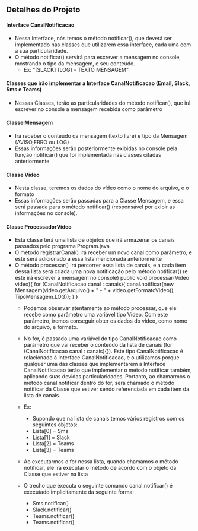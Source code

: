 ## Detalhes do Projeto

#### Interface CanalNotificacao
- Nessa Interface, nós temos o método notificar(), que deverá ser implementado nas classes que utilizarem essa interface, cada uma com a sua particularidade.
- O método notificar() servirá para escrever a mensagem no console, mostrando o tipo da mensagem, e seu conteúdo. 
  - Ex: "[SLACK] {LOG} - TEXTO MENSAGEM"

#### Classes que irão implementar a Interface CanalNotificacao (Email, Slack, Sms e Teams)
- Nessas Classes, terão as particularidades do método notificar(), que irá escrever no console a mensagem recebida como parâmetro

#### Classe Mensagem
- Irá receber o conteúdo da mensagem (texto livre) e tipo da Mensagem (AVISO,ERRO ou LOG)
- Essas informações serão posteriormente exibidas no console pela função notificar() que foi implementada nas classes citadas anteriormente

#### Classe Video
- Nesta classe, teremos os dados do vídeo como o nome do arquivo, e o formato
- Essas informações serão passadas para a Classe Mensagem, e essa será passada para o método notificar() (responsável por exibir as informações no console).

#### Classe ProcessadorVideo
- Esta classe terá uma lista de objetos que irá armazenar os canais passados pelo programa Program.java
- O método registrarCanal() irá receber um novo canal como parâmetro, e este será adicionado a essa lista mencionada anteriormente
- O método processar() irá percorrer essa lista de canais, e a cada item dessa lista será criada uma nova notificação pelo método notificar() (e este irá escrever a mensagem no console)
  public void processar(Video video){
   for (CanalNotificacao canal : canais){
     canal.notificar(new Mensagem(video.getArquivo() + " - " + video.getFormatoVideo(), TipoMensagem.LOG));
   }
  }
    - Podemos observar atentamente ao método processar, que ele recebe como parâmetro uma variável tipo Video.
      Com este parâmetro, iremos conseguir obter os dados do vídeo, como nome do arquivo, e formato.      
    
    - No for, é passado uma variável do tipo CanalNotificacao como parâmetro que vai receber o conteúdo da lista de canais (for (CanalNotificacao canal : canais){}). 
      Este tipo CanalNotificacao é relacionado à Interface CanalNotificacao, e o utilizamos porque qualquer uma das classes 
      que implementarem a Interface CanalNotificacao terão que implementar o método notificar também, aplicando suas devidas particularidades.
      Portanto, ao chamarmos o método canal.notificar dentro do for, será chamado o método notificar da Classe que estiver sendo referenciada em cada item da lista de canais.
    - Ex:
      - Supondo que na lista de canais temos vários registros com os seguintes objetos:
      - Lista[0] = Sms
      - Lista[1] = Slack
      - Lista[2] = Teams
      - Lista[3] = Teams
    - Ao executarmos o for nessa lista, quando chamamos o método notificar, ele irá executar o método de acordo com o objeto da Classe que estiver na lista
    - O trecho que executa o seguinte comando canal.notificar() é executado implicitamente da seguinte forma:
      - Sms.notificar()
      - Slack.notificar()
      - Teams.notificar()
      - Teams.notificar()

